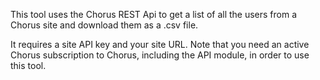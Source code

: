 This tool uses the Chorus REST Api to get a list of all the users from a Chorus site and download them as a .csv file. 

It requires a site API key and your site URL. Note that you need an active Chorus subscription to Chorus, including the API module, in order to use this tool.

